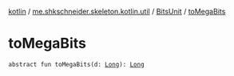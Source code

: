 [kotlin](../../index.md) / [me.shkschneider.skeleton.kotlin.util](../index.md) / [BitsUnit](index.md) / [toMegaBits](./to-mega-bits.md)

# toMegaBits

`abstract fun toMegaBits(d: `[`Long`](https://kotlinlang.org/api/latest/jvm/stdlib/kotlin/-long/index.html)`): `[`Long`](https://kotlinlang.org/api/latest/jvm/stdlib/kotlin/-long/index.html)